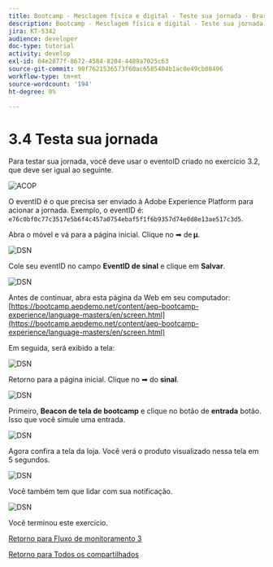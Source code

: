 ```yaml
---
title: Bootcamp - Mesclagem física e digital - Teste sua jornada - Brasil
description: Bootcamp - Mesclagem física e digital - Teste sua jornada - Brasil
jira: KT-5342
audience: developer
doc-type: tutorial
activity: develop
exl-id: 04e2877f-8672-4584-8204-4489a7025c63
source-git-commit: 90f7621536573f60ac6585404b1ac0e49cb08496
workflow-type: tm+mt
source-wordcount: '194'
ht-degree: 0%

---
```


# 3.4 Testa sua jornada

Para testar sua jornada, você deve usar o eventoID criado no exercício 3.2, que deve ser igual ao seguinte.

![ACOP](./images/payloadeventID.png)

O eventID é o que precisa ser enviado à Adobe Experience Platform para acionar a jornada. Exemplo, o eventID é:
`e76c0bf0c77c3517e5b6f4c457a0754ebaf5f1f6b9357d74e0d8e13ae517c3d5`.

Abra o móvel e vá para a página inicial. Clique no ➡ de **µ**.

![DSN](./images/appsett.png)

Cole seu eventID no campo **EventID de sinal** e clique em **Salvar**.

![DSN](./images/beacon1.png)

Antes de continuar, abra esta página da Web em seu computador: [https://bootcamp.aepdemo.net/content/aep-bootcamp-experience/language-masters/en/screen.html](https://bootcamp.aepdemo.net/content/aep-bootcamp-experience/language-masters/en/screen.html)

Em seguida, será exibido a tela:

![DSN](./images/screen1.png)

Retorno para a página inicial. Clique no ➡ do **sinal**.

![DSN](./images/app23.png)

Primeiro, **Beacon de tela de bootcamp** e clique no botão de **entrada** botão. Isso que você simule uma entrada.

![DSN](./images/app21.png)

Agora confira a tela da loja. Você verá o produto visualizado nessa tela em 5 segundos.

![DSN](./images/beacon3.png)

Você também tem que lidar com sua notificação.

![DSN](./images/beacon2.png)

Você terminou este exercício.

[Retorno para Fluxo de monitoramento 3](./uc3.md)

[Retorno para Todos os compartilhados](../../overview.md)
